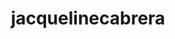 ---
title: 'jacquelinecabrera'
first_name: 'Jacqueline'
last_name: 'Cabrera'
org_title: 'Principal'
organization: 'Cabrera+Art+Management'
state: 'CA'
email: 'jacquicabrera@yahoo.com'
phone: ''
chair: 
active: true
assignee: 'jacquelinecabrera'

---